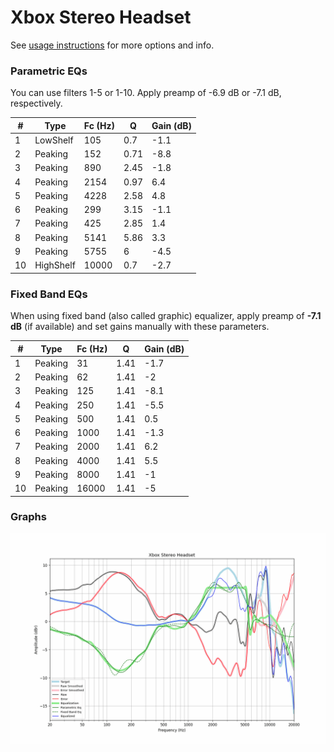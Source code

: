 # Xbox Stereo Headset
See [usage instructions](https://github.com/jaakkopasanen/AutoEq#usage) for more options and info.

### Parametric EQs
You can use filters 1-5 or 1-10. Apply preamp of -6.9 dB or -7.1 dB, respectively.

|   # | Type      |   Fc (Hz) |    Q |   Gain (dB) |
|-----|-----------|-----------|------|-------------|
|   1 | LowShelf  |       105 | 0.7  |        -1.1 |
|   2 | Peaking   |       152 | 0.71 |        -8.8 |
|   3 | Peaking   |       890 | 2.45 |        -1.8 |
|   4 | Peaking   |      2154 | 0.97 |         6.4 |
|   5 | Peaking   |      4228 | 2.58 |         4.8 |
|   6 | Peaking   |       299 | 3.15 |        -1.1 |
|   7 | Peaking   |       425 | 2.85 |         1.4 |
|   8 | Peaking   |      5141 | 5.86 |         3.3 |
|   9 | Peaking   |      5755 | 6    |        -4.5 |
|  10 | HighShelf |     10000 | 0.7  |        -2.7 |

### Fixed Band EQs
When using fixed band (also called graphic) equalizer, apply preamp of **-7.1 dB** (if available) and set gains manually with these parameters.

|   # | Type    |   Fc (Hz) |    Q |   Gain (dB) |
|-----|---------|-----------|------|-------------|
|   1 | Peaking |        31 | 1.41 |        -1.7 |
|   2 | Peaking |        62 | 1.41 |        -2   |
|   3 | Peaking |       125 | 1.41 |        -8.1 |
|   4 | Peaking |       250 | 1.41 |        -5.5 |
|   5 | Peaking |       500 | 1.41 |         0.5 |
|   6 | Peaking |      1000 | 1.41 |        -1.3 |
|   7 | Peaking |      2000 | 1.41 |         6.2 |
|   8 | Peaking |      4000 | 1.41 |         5.5 |
|   9 | Peaking |      8000 | 1.41 |        -1   |
|  10 | Peaking |     16000 | 1.41 |        -5   |

### Graphs
![](./Xbox%20Stereo%20Headset.png)
